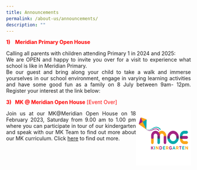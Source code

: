 ```yaml
---
title: Announcements
permalink: /about-us/announcements/
description: ""
---
```

<p style="color:red;"><strong>1)&nbsp; &nbsp;   Meridian Primary Open House</strong></p>

<p align="justify">   Calling all parents with children attending Primary 1 in 2024 and 2025:<br>
We are OPEN and happy to invite you over for a visit to experience what school is like in Meridian Primary.<br>Be our guest and bring along your child to take a walk and immerse yourselves in our school environment, engage in varying learning activities and have some good fun as a family on 8 July between 9am- 12pm. Register your interest at the link below:</p>


<p style="color:red;"><strong>3)&nbsp; &nbsp;MK @ Meridian Open House</strong> [Event Over]</p>
<img src="/images/MK@Meridian/MK%20Logo.png" style="width:150px;height:150px;float:right">

<p align="justify">Join us at our MK@Meridian Open House on 18 February 2023, Saturday from 9.00 am to 1.00 pm where you can participate in tour of our kindergarten and speak with our MK Team to find out more about our MK curriculum. Click <a href="https://www.meridianpri.moe.edu.sg/mk-at-meridian/announcements/">here</a> to find out more.</p>